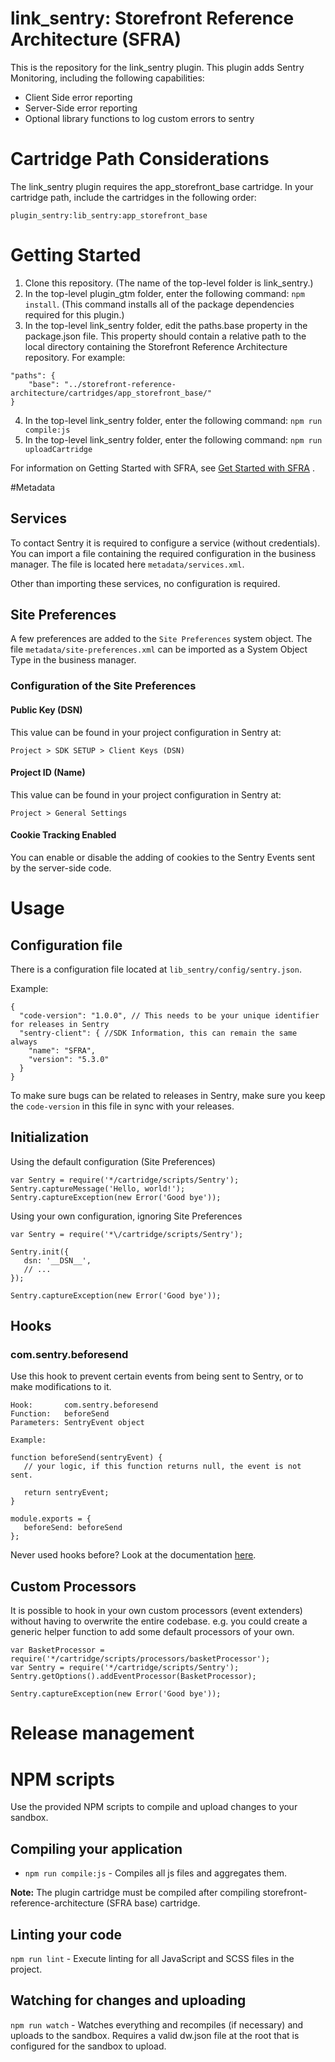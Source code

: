 # link_sentry: Storefront Reference Architecture (SFRA)

This is the repository for the link_sentry plugin. This plugin adds Sentry Monitoring, including
the following capabilities:

* Client Side error reporting
* Server-Side error reporting
* Optional library functions to log custom errors to sentry

# Cartridge Path Considerations

The link_sentry plugin requires the app\_storefront\_base cartridge. In your cartridge path, include the cartridges in
the following order:

```
plugin_sentry:lib_sentry:app_storefront_base
```

# Getting Started

1. Clone this repository. (The name of the top-level folder is link_sentry.)
2. In the top-level plugin_gtm folder, enter the following command: `npm install`. (This command installs all of the
   package dependencies required for this plugin.)
3. In the top-level link_sentry folder, edit the paths.base property in the package.json file. This property should
   contain a relative path to the local directory containing the Storefront Reference Architecture repository. For
   example:

```
"paths": {
    "base": "../storefront-reference-architecture/cartridges/app_storefront_base/"
}
```

4. In the top-level link_sentry folder, enter the following command: `npm run compile:js`
5. In the top-level link_sentry folder, enter the following command: `npm run uploadCartridge`

For information on Getting Started with SFRA,
see [Get Started with SFRA](https://documentation.b2c.commercecloud.salesforce.com/DOC1/index.jsp?topic=%2Fcom.demandware.dochelp%2Fcontent%2Fb2c_commerce%2Ftopics%2Fsfra%2Fb2c_sfra_setup.html)
.

#Metadata

## Services
To contact Sentry it is required to configure a service (without credentials). You can import a file containing the required configuration in the business manager. The file is located here `metadata/services.xml`.

Other than importing these services, no configuration is required.

## Site Preferences
A few preferences are added to the `Site Preferences` system object. The file `metadata/site-preferences.xml` can be 
imported as a System Object Type in the business manager.

### Configuration of the Site Preferences

#### Public Key (DSN)
This value can be found in your project configuration in Sentry at:

`Project > SDK SETUP > Client Keys (DSN)`

#### Project ID (Name)
This value can be found in your project configuration in Sentry at:

`Project > General Settings`

#### Cookie Tracking Enabled
You can enable or disable the adding of cookies to the Sentry Events sent by the server-side code.

# Usage

## Configuration file
There is a configuration file located at `lib_sentry/config/sentry.json`.

Example:
```
{
  "code-version": "1.0.0", // This needs to be your unique identifier for releases in Sentry
  "sentry-client": { //SDK Information, this can remain the same always
    "name": "SFRA",
    "version": "5.3.0"
  }
}
```
To make sure bugs can be related to releases in Sentry, make sure you keep the `code-version` in this file in sync with your releases.

## Initialization

Using the default configuration (Site Preferences)

```
var Sentry = require('*/cartridge/scripts/Sentry');
Sentry.captureMessage('Hello, world!');
Sentry.captureException(new Error('Good bye'));
```

Using your own configuration, ignoring Site Preferences

```
var Sentry = require('*\/cartridge/scripts/Sentry');

Sentry.init({
   dsn: '__DSN__',
   // ...
});

Sentry.captureException(new Error('Good bye'));
```

## Hooks

### com.sentry.beforesend
Use this hook to prevent certain events from being sent to Sentry, or to make modifications to it.
```
Hook:       com.sentry.beforesend
Function:   beforeSend
Parameters: SentryEvent object

Example:

function beforeSend(sentryEvent) {
   // your logic, if this function returns null, the event is not sent.
   
   return sentryEvent;
}

module.exports = {
   beforeSend: beforeSend
};
```

Never used hooks before? Look at the documentation [here](https://documentation.b2c.commercecloud.salesforce.com/DOC1/topic/com.demandware.dochelp/content/b2c_commerce/topics/sfra/b2c_sfra_hooks.html?resultof=%22%68%6f%6f%6b%73%22%20%22%68%6f%6f%6b%22%20).

## Custom Processors
It is possible to hook in your own custom processors (event extenders) without having to overwrite the entire 
codebase. e.g. you could create a generic helper function to add some default processors
of your own.


```
var BasketProcessor = require('*/cartridge/scripts/processors/basketProcessor');
var Sentry = require('*/cartridge/scripts/Sentry');
Sentry.getOptions().addEventProcessor(BasketProcessor);

Sentry.captureException(new Error('Good bye'));
```

# Release management

# NPM scripts

Use the provided NPM scripts to compile and upload changes to your sandbox.

## Compiling your application

* `npm run compile:js` - Compiles all js files and aggregates them.

**Note:** The plugin cartridge must be compiled after compiling storefront-reference-architecture (SFRA base) cartridge.

## Linting your code

`npm run lint` - Execute linting for all JavaScript and SCSS files in the project.

## Watching for changes and uploading

`npm run watch` - Watches everything and recompiles (if necessary) and uploads to the sandbox. Requires a valid dw.json
file at the root that is configured for the sandbox to upload.
